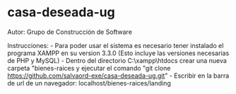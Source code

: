# casa-deseada-ug

Autor: Grupo de Construcción de Software

Instrucciones:
    - Para poder usar el sistema es necesario tener instalado el programa XAMPP en su version 3.3.0 (Esto incluye las versiones necesarias de PHP y MySQL)
    - Dentro del directorio C:\xampp\htdocs crear una nueva carpeta "bienes-raices  y ejecutar el comando "git clone https://github.com/salvaord-exe/casa-deseada-ug.git"
    - Escribir en la barra de url de un navegador: localhost/bienes-raices/landing
